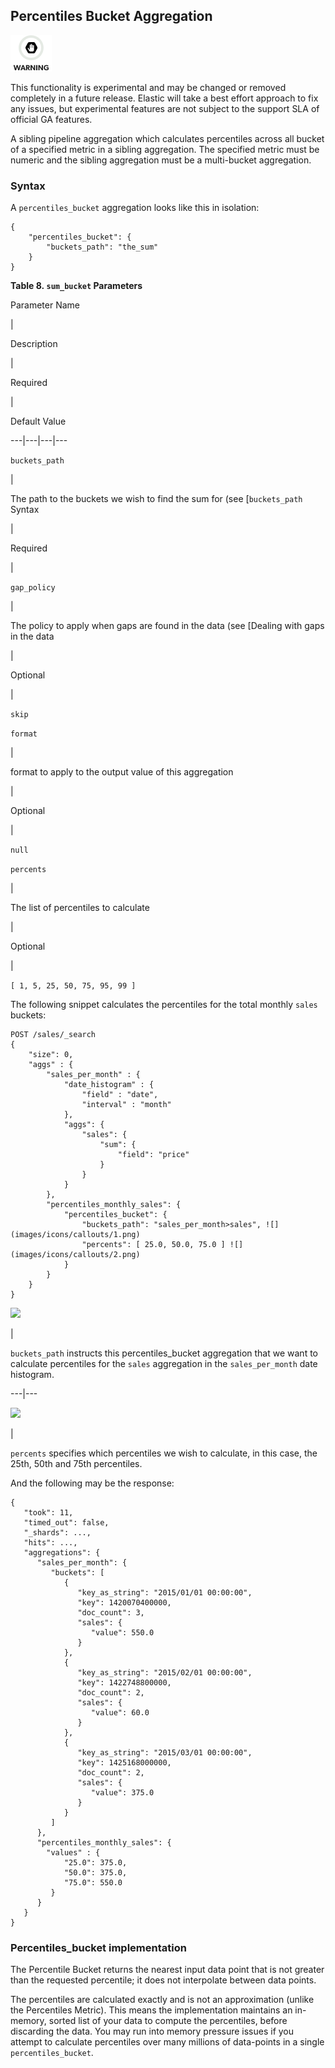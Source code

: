 ## Percentiles Bucket Aggregation

![Warning](images/icons/warning.png)

This functionality is experimental and may be changed or removed completely in a future release. Elastic will take a best effort approach to fix any issues, but experimental features are not subject to the support SLA of official GA features.

A sibling pipeline aggregation which calculates percentiles across all bucket of a specified metric in a sibling aggregation. The specified metric must be numeric and the sibling aggregation must be a multi-bucket aggregation.

### Syntax

A `percentiles_bucket` aggregation looks like this in isolation:
    
    
    {
        "percentiles_bucket": {
            "buckets_path": "the_sum"
        }
    }

 **Table 8. `sum_bucket` Parameters**

Parameter Name

| 

Description

| 

Required

| 

Default Value  
  
---|---|---|---  
  
`buckets_path`

| 

The path to the buckets we wish to find the sum for (see [`buckets_path` Syntax

| 

Required

|   
  
`gap_policy`

| 

The policy to apply when gaps are found in the data (see [Dealing with gaps in the data

| 

Optional

| 

`skip`  
  
`format`

| 

format to apply to the output value of this aggregation

| 

Optional

| 

`null`  
  
`percents`

| 

The list of percentiles to calculate

| 

Optional

| 

`[ 1, 5, 25, 50, 75, 95, 99 ]`  
  
  


The following snippet calculates the percentiles for the total monthly `sales` buckets:
    
    
    POST /sales/_search
    {
        "size": 0,
        "aggs" : {
            "sales_per_month" : {
                "date_histogram" : {
                    "field" : "date",
                    "interval" : "month"
                },
                "aggs": {
                    "sales": {
                        "sum": {
                            "field": "price"
                        }
                    }
                }
            },
            "percentiles_monthly_sales": {
                "percentiles_bucket": {
                    "buckets_path": "sales_per_month>sales", ![](images/icons/callouts/1.png)
                    "percents": [ 25.0, 50.0, 75.0 ] ![](images/icons/callouts/2.png)
                }
            }
        }
    }

![](images/icons/callouts/1.png)

| 

`buckets_path` instructs this percentiles_bucket aggregation that we want to calculate percentiles for the `sales` aggregation in the `sales_per_month` date histogram.   
  
---|---  
  
![](images/icons/callouts/2.png)

| 

`percents` specifies which percentiles we wish to calculate, in this case, the 25th, 50th and 75th percentiles.   
  
And the following may be the response:
    
    
    {
       "took": 11,
       "timed_out": false,
       "_shards": ...,
       "hits": ...,
       "aggregations": {
          "sales_per_month": {
             "buckets": [
                {
                   "key_as_string": "2015/01/01 00:00:00",
                   "key": 1420070400000,
                   "doc_count": 3,
                   "sales": {
                      "value": 550.0
                   }
                },
                {
                   "key_as_string": "2015/02/01 00:00:00",
                   "key": 1422748800000,
                   "doc_count": 2,
                   "sales": {
                      "value": 60.0
                   }
                },
                {
                   "key_as_string": "2015/03/01 00:00:00",
                   "key": 1425168000000,
                   "doc_count": 2,
                   "sales": {
                      "value": 375.0
                   }
                }
             ]
          },
          "percentiles_monthly_sales": {
            "values" : {
                "25.0": 375.0,
                "50.0": 375.0,
                "75.0": 550.0
             }
          }
       }
    }

### Percentiles_bucket implementation

The Percentile Bucket returns the nearest input data point that is not greater than the requested percentile; it does not interpolate between data points.

The percentiles are calculated exactly and is not an approximation (unlike the Percentiles Metric). This means the implementation maintains an in-memory, sorted list of your data to compute the percentiles, before discarding the data. You may run into memory pressure issues if you attempt to calculate percentiles over many millions of data-points in a single `percentiles_bucket`.
